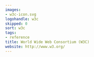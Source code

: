 ```yaml
---
images:
- w3c-icon.svg
logohandle: w3c
skipped: 0
sort: w3c
tags:
- reference
title: World Wide Web Consortium (W3C)
website: http://www.w3.org/
---
```

